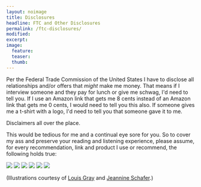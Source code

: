 ```yaml
---
layout: noimage
title: Disclosures
headline: FTC and Other Disclosures
permalink: /ftc-disclosures/
modified:
excerpt:
image:
  feature:
  teaser:
  thumb:
---
```


Per the Federal Trade Commission of the United States I have to disclose all relationships and/or offers that _might_ make me money. That means if I interview someone and they pay for lunch or give me schwag, I'd need to tell you. If I use an Amazon link that gets me 8 cents instead of an Amazon link that gets me 0 cents, I would need to tell you this also. If someone gives me a t-shirt with a logo, I'd need to tell you that someone gave it to me.

Disclaimers all over the place.

This would be tedious for me and a continual eye sore for you. So to cover my ass and preserve your reading and listening experience, please assume, for every recommendation, link and product I use or recommend, the following holds true:

![](http://bradonomics.com/images/ftc-graphics/FTC_book.jpg)
![](http://bradonomics.com/images/ftc-graphics/FTC_food.jpg)
![](http://bradonomics.com/images/ftc-graphics/FTC_gadgets.jpg)
![](http://bradonomics.com/images/ftc-graphics/FTC_money.jpg)
![](http://bradonomics.com/images/ftc-graphics/FTC_schwag.jpg)
![](http://bradonomics.com/images/ftc-graphics/FTC_stocks.jpg)

(Illustrations courtesy of [Louis Gray](http://blog.louisgray.com/2009/12/ftc-disclosures-made-simple-for.html) and [Jeannine Schafer](http://jeannineschafer.blogspot.com/).)
